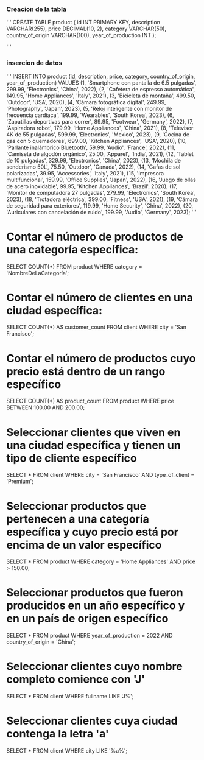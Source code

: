 ### Creacion de la tabla 
'''
CREATE TABLE product (
    id INT PRIMARY KEY,
    description VARCHAR(255),
    price DECIMAL(10, 2),
    category VARCHAR(50),
    country_of_origin VARCHAR(100),
    year_of_production INT
);

'''
### insercion de datos 
'''
INSERT INTO product (id, description, price, category, country_of_origin, year_of_production) VALUES
(1, 'Smartphone con pantalla de 6.5 pulgadas', 299.99, 'Electronics', 'China', 2022),
(2, 'Cafetera de espresso automática', 149.95, 'Home Appliances', 'Italy', 2021),
(3, 'Bicicleta de montaña', 499.50, 'Outdoor', 'USA', 2020),
(4, 'Cámara fotográfica digital', 249.99, 'Photography', 'Japan', 2023),
(5, 'Reloj inteligente con monitor de frecuencia cardíaca', 199.99, 'Wearables', 'South Korea', 2023),
(6, 'Zapatillas deportivas para correr', 89.95, 'Footwear', 'Germany', 2022),
(7, 'Aspiradora robot', 179.99, 'Home Appliances', 'China', 2021),
(8, 'Televisor 4K de 55 pulgadas', 599.99, 'Electronics', 'Mexico', 2023),
(9, 'Cocina de gas con 5 quemadores', 699.00, 'Kitchen Appliances', 'USA', 2020),
(10, 'Parlante inalámbrico Bluetooth', 59.99, 'Audio', 'France', 2022),
(11, 'Camiseta de algodón orgánico', 25.00, 'Apparel', 'India', 2021),
(12, 'Tablet de 10 pulgadas', 329.99, 'Electronics', 'China', 2023),
(13, 'Mochila de senderismo 50L', 75.50, 'Outdoor', 'Canada', 2022),
(14, 'Gafas de sol polarizadas', 39.95, 'Accessories', 'Italy', 2021),
(15, 'Impresora multifuncional', 159.99, 'Office Supplies', 'Japan', 2022),
(16, 'Juego de ollas de acero inoxidable', 99.95, 'Kitchen Appliances', 'Brazil', 2020),
(17, 'Monitor de computadora 27 pulgadas', 279.99, 'Electronics', 'South Korea', 2023),
(18, 'Trotadora eléctrica', 399.00, 'Fitness', 'USA', 2021),
(19, 'Cámara de seguridad para exteriores', 119.99, 'Home Security', 'China', 2022),
(20, 'Auriculares con cancelación de ruido', 199.99, 'Audio', 'Germany', 2023);
'''

# Contar el número de productos de una categoría específica:
SELECT COUNT(*) FROM product WHERE category = 'NombreDeLaCategoría';


# Contar el número de clientes en una ciudad específica:
SELECT COUNT(*) AS customer_count
FROM client
WHERE city = 'San Francisco';



# Contar el número de productos cuyo precio está dentro de un rango específico
SELECT COUNT(*) AS product_count
FROM product
WHERE price BETWEEN 100.00 AND 200.00;


# Seleccionar clientes que viven en una ciudad específica y tienen un tipo de cliente específico
SELECT *
FROM client
WHERE city = 'San Francisco' AND type_of_client = 'Premium';


# Seleccionar productos que pertenecen a una categoría específica y cuyo precio está por encima de un valor específico
SELECT *
FROM product
WHERE category = 'Home Appliances' AND price > 150.00;


# Seleccionar productos que fueron producidos en un año específico y en un país de origen específico
SELECT *
FROM product
WHERE year_of_production = 2022 AND country_of_origin = 'China';


# Seleccionar clientes cuyo nombre completo comience con 'J'
SELECT *
FROM client
WHERE fullname LIKE 'J%';


#  Seleccionar clientes cuya ciudad contenga la letra 'a'
SELECT *
FROM client
WHERE city LIKE '%a%';

